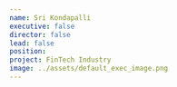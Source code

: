 ```yaml
---
name: Sri Kondapalli
executive: false
director: false
lead: false
position:  
project: FinTech Industry
image: ../assets/default_exec_image.png
---
```

